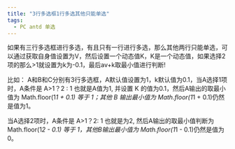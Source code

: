 ```yaml
---
title: "3行多选框1行多选其他只能单选"
tags:
  - PC antd 单选
---
```


如果有三行多选框进行多选，有且只有一行进行多选，那么其他两行只能单选，可以通过获取自身值设置为V，然后设置一个动态值K，K是一个动态值，如果选择2项的那么>1就设置为k为-0.1，最后av+k取最小值进行判断!

比如：
A和B和C分别有3行多选框，A默认值设置为1，k默认值为0.1，当A选择1项时，A条件是 A>1？2 : 1 也就是A值为1, 并设置 K 的值为0.1，然后A输出的取最小值为 Math.floor(1*1 + 0.1) 等于 1；其他 B 输出最小值为 Math.floor(1*1 + 0.1)仍然是值为1。

当A选择2项时，A条件是 A>1？2: 1 也就是为2, 然后A输出的取最小值判断为 Math.floor(1*2 - 0.1) 等于 1，其他B输出最小值为 Math.floor(1*1 - 0.1)仍然是值为0。